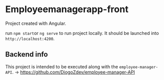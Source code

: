 # Employeemanagerapp-front

Project created with Angular.

run `npm start`or `ng serve` to run project locally.
It should be launched into `http://localhost:4200`.

## Backend info

This project is intended to be executed along with the `employee-manager-API`.
-> https://github.com/DiogoZdev/employee-manager-API